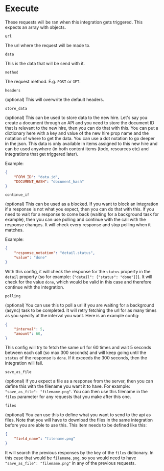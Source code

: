 # Execute
These requests will be ran when this integration gets triggered. This expects an array with objects.

`url`

The url where the request will be made to.

`data`

This is the data that will be send with it.

`method`

The request method. E.g. `POST` or `GET`.

`headers`

(optional) This will overwrite the default headers.

`store_data`

(optional) This can be used to store data to the new hire. Let's say you create a document through an API and you need to store the document ID that is relevant to the new hire, then you can do that with this. You can put a dictionary here with a key and value of the new hire prop name and the notation of where to get the data. You can use a dot notation to go deeper in the json. This data is only available in items assigned to this new hire and can be used anywhere (in both content items (todo, resources etc) and integrations that get triggered later).

Example:
```json
{
    "FORM_ID": "data.id",
    "DOCUMENT_HASH": "document_hash"
}
```

`continue_if`

(optional) This can be used as a blocked. If you want to block an integration if a response is not what you expect, then you can do that with this. If you need to wait for a response to come back (waiting for a background task for example), then you can use polling and continue with the call with the response changes. It will check every response and stop polling when it matches. 

Example:
```json
{
    "response_notation": "detail.status",
    "value": "done"
}
```

With this config, it will check the response for the `status` property in the `detail` property (so for example: `{"detail": {"status": "done"}}`). It will check for the value `done`, which would be valid in this case and therefore continue with the integration.

`polling`

(optional) You can use this to poll a url if you are waiting for a background (async) task to be completed. It will retry fetching the url for as many times as you specify at the interval you want. Here is an example config:

```json
{
    "interval": 5,
    "amount": 60,
}
```

This config will try to fetch the same url for 60 times and wait 5 seconds between each call (so max 300 seconds) and will keep going until the `status` of the response is `done`. If it exceeds the 300 seconds, then the integration will fail.

`save_as_file`

(optional) If you expect a file as a response from the server, then you can define this with the filename you want it to have. For example: `"save_as_file": "filename.png"`. You can then use this filename in the `files` parameter for any requests that you make after this one.

`files`

(optional) You can use this to define what you want to send to the api as files. Note that you will have to download the files in the same integration before you are able to use this. This item needs to be defined like this:

```json
{
    "field_name": "filename.png"
}
```

It will search the previous responses by the key of the `files` dictionary. In this case that would be `filename.png`, so you would need to have `"save_as_file": "filename.png"` in any of the previous requests.

